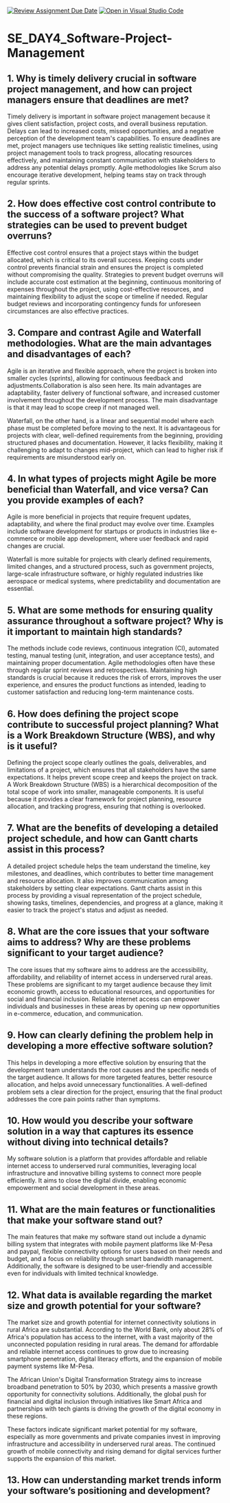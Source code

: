 [![Review Assignment Due Date](https://classroom.github.com/assets/deadline-readme-button-22041afd0340ce965d47ae6ef1cefeee28c7c493a6346c4f15d667ab976d596c.svg)](https://classroom.github.com/a/9pw6JKcu)
[![Open in Visual Studio Code](https://classroom.github.com/assets/open-in-vscode-2e0aaae1b6195c2367325f4f02e2d04e9abb55f0b24a779b69b11b9e10269abc.svg)](https://classroom.github.com/online_ide?assignment_repo_id=16044393&assignment_repo_type=AssignmentRepo)
# SE_DAY4_Software-Project-Management
## 1. Why is timely delivery crucial in software project management, and how can project managers ensure that deadlines are met?
Timely delivery is important in software project management because it gives client satisfaction, project costs, and overall business reputation. Delays can lead to increased costs, missed opportunities, and a negative perception of the development team's capabilities. To ensure deadlines are met, project managers use techniques like setting realistic timelines, using project management tools to track progress, allocating resources effectively, and maintaining constant communication with stakeholders to address any potential delays promptly. Agile methodologies like Scrum also encourage iterative development, helping teams stay on track through regular sprints.

## 2. How does effective cost control contribute to the success of a software project? What strategies can be used to prevent budget overruns?
Effective cost control ensures that a project stays within the budget allocated, which is critical to its overall success. Keeping costs under control prevents financial strain and ensures the project is completed without compromising the quality. Strategies to prevent budget overruns  will include accurate cost estimation at the beginning, continuous monitoring of expenses throughout the project, using cost-effective resources, and maintaining flexibility to adjust the scope or timeline if needed. Regular budget reviews and incorporating contingency funds for unforeseen circumstances are also effective practices.




## 3. Compare and contrast Agile and Waterfall methodologies. What are the main advantages and disadvantages of each?

Agile is an iterative and flexible approach, where the project is broken into smaller cycles (sprints), allowing for continuous feedback and adjustments.Collaboration is also seen here. Its main advantages are adaptability, faster delivery of functional software, and increased customer involvement throughout the development process. The main disadvantage is that it may lead to scope creep if not managed well.

Waterfall, on the other hand, is a linear and sequential model where each phase must be completed before moving to the next. It is advantageous for projects with clear, well-defined requirements from the beginning, providing structured phases and documentation. However, it lacks flexibility, making it challenging to adapt to changes mid-project, which can lead to higher risk if requirements are misunderstood early on.

## 4. In what types of projects might Agile be more beneficial than Waterfall, and vice versa? Can you provide examples of each?
Agile is more beneficial in projects that require frequent updates, adaptability, and where the final product may evolve over time. Examples include software development for startups or products in industries like e-commerce or mobile app development, where user feedback and rapid changes are crucial.

Waterfall is more suitable for projects with clearly defined requirements, limited changes, and a structured process, such as government projects, large-scale infrastructure software, or highly regulated industries like aerospace or medical systems, where predictability and documentation are essential.


## 5. What are some methods for ensuring quality assurance throughout a software project? Why is it important to maintain high standards?
The methods include code reviews, continuous integration (CI), automated testing, manual testing (unit, integration, and user acceptance tests), and maintaining proper documentation. Agile methodologies often have these through regular sprint reviews and retrospectives. Maintaining high standards is crucial because it reduces the risk of errors, improves the user experience, and ensures the product functions as intended, leading to customer satisfaction and reducing long-term maintenance costs.




## 6. How does defining the project scope contribute to successful project planning? What is a Work Breakdown Structure (WBS), and why is it useful?
Defining the project scope clearly outlines the goals, deliverables, and limitations of a project, which ensures that all stakeholders have the same expectations. It helps prevent scope creep and keeps the project on track. A Work Breakdown Structure (WBS) is a hierarchical decomposition of the total scope of work into smaller, manageable components. It is useful because it provides a clear framework for project planning, resource allocation, and tracking progress, ensuring that nothing is overlooked.




## 7. What are the benefits of developing a detailed project schedule, and how can Gantt charts assist in this process?
A detailed project schedule helps the team understand the timeline, key milestones, and deadlines, which contributes to better time management and resource allocation. It also improves communication among stakeholders by setting clear expectations. Gantt charts assist in this process by providing a visual representation of the project schedule, showing tasks, timelines, dependencies, and progress at a glance, making it easier to track the project's status and adjust as needed.


## 8. What are the core issues that your software aims to address? Why are these problems significant to your target audience?
The core issues that my software aims to address are the accessibility, affordability, and reliability of internet access in underserved rural areas. These problems are significant to my target audience because they limit economic growth, access to educational resources, and opportunities for social and financial inclusion. Reliable internet access can empower individuals and businesses in these areas by opening up new opportunities in e-commerce, education, and communication.




## 9. How can clearly defining the problem help in developing a more effective software solution?
This helps in developing a more effective solution by ensuring that the development team understands the root causes and the specific needs of the target audience. It allows for more targeted features, better resource allocation, and helps avoid unnecessary functionalities. A well-defined problem sets a clear direction for the project, ensuring that the final product addresses the core pain points rather than symptoms.



## 10. How would you describe your software solution in a way that captures its essence without diving into technical details?

My software solution is a platform that provides affordable and reliable internet access to underserved rural communities, leveraging local infrastructure and innovative billing systems to connect more people efficiently. It aims to close the digital divide, enabling economic empowerment and social development in these areas.



## 11. What are the main features or functionalities that make your software stand out?
The main features that make my software stand out include a dynamic billing system that integrates with mobile payment platforms like M-Pesa and paypal, flexible connectivity options for users based on their needs and budget, and a focus on reliability through smart bandwidth management. Additionally, the software is designed to be user-friendly and accessible even for individuals with limited technical knowledge.






## 12. What data is available regarding the market size and growth potential for your software?
The market size and growth potential for internet connectivity solutions in rural Africa are substantial. According to the World Bank, only about 28% of Africa's population has access to the internet, with a vast majority of the unconnected population residing in rural areas. The demand for affordable and reliable internet access continues to grow due to increasing smartphone penetration, digital literacy efforts, and the expansion of mobile payment systems like M-Pesa.

The African Union's Digital Transformation Strategy aims to increase broadband penetration to 50% by 2030, which presents a massive growth opportunity for connectivity solutions. Additionally, the global push for financial and digital inclusion through initiatives like Smart Africa and partnerships with tech giants is driving the growth of the digital economy in these regions.

These factors indicate significant market potential for my software, especially as more governments and private companies invest in improving infrastructure and accessibility in underserved rural areas. The continued growth of mobile connectivity and rising demand for digital services further supports the expansion of this market.










## 13. How can understanding market trends inform your software’s positioning and development?



